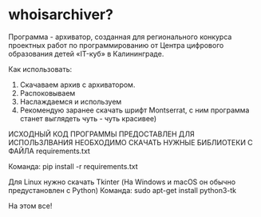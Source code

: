 # whoisarchiver?
Программа - архиватор, созданная для регионального конкурса проектных работ по программированию от Центра цифрового образования детей «IT-куб»  в Калининграде.

Как использовать:
1. Скачаваем архив с архиватором.
2. Распоковываем
3. Наслаждаемся и используем
4. Рекомендую заранее скачать шрифт Montserrat, с ним программа станет выглядеть чуть - чуть красивее)


ИСХОДНЫЙ КОД ПРОГРАММЫ ПРЕДОСТАВЛЕН
ДЛЯ ИСПОЛЬЗЛВАНИЯ НЕОБХОДИМО СКАЧАТЬ НУЖНЫЕ БИБЛИОТЕКИ С ФАЙЛА requirements.txt

Команда:
pip install -r requirements.txt

Для Linux нужно скачать Tkinter (На Windows и macOS он обычно предустановлен с Python)
Команда:
sudo apt-get install python3-tk

На этом все!
